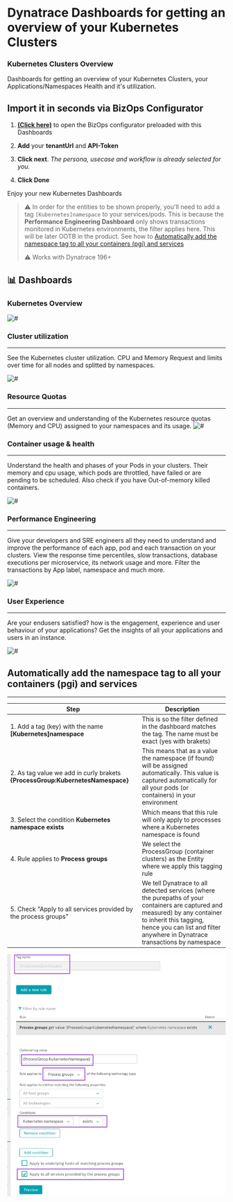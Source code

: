 # Dynatrace Dashboards for getting an overview of your Kubernetes Clusters


### Kubernetes Clusters Overview
Dashboards for getting an overview of your Kubernetes Clusters, your Applications/Namespaces Health and it's utilization.

## Import it in seconds via BizOps Configurator

1. **[(Click here)](https://dynatrace.github.io/BizOpsConfigurator/#deploy/persona/Ops/Platform%20Overview/K8s%20Overview)** to open the BizOps configurator preloaded with this Dashboards

2. **Add** your **tenantUrl** and **API-Token**

3. **Click next**. *The persona, usecase and workflow is already selected for you.* 

4. **Click Done**


Enjoy your new Kubernetes Dashboards 


> ⚠️ In order for the entities to be shown properly, you'll need to add a tag `[Kubernetes]namespace` to your services/pods. This is because the **Performance Engineering Dashboard** only shows transactions monitored in Kubernetes environments, the filter applies here. This will be later OOTB in the product.  See how to [Automatically add the namespace tag to all your containers (pgi) and services](#automatically-add-the-namespace-tag-to-all-your-containers-pgi-and-services)
> 
> ⚠️ Works with Dynatrace 196+

## 📊 Dashboards 

### Kubernetes Overview
![#](img/overview.png)


### Cluster utilization
_____________________
See the Kubernetes cluster utilization. CPU and Memory Request and limits over time for all nodes and splitted by namespaces.

![#](img/cluster-utilization.png)


### Resource Quotas
_____________________
Get an overview and understanding of the Kubernetes resource quotas (Memory and CPU) assigned to your namespaces and its usage. 
![#](img/quotas.png)

### Container usage & health
_____________________
Understand the health and phases of your Pods in your clusters. Their memory and cpu usage, which pods are throttled, have failed or are pending to be scheduled. Also check if you have Out-of-memory killed containers.

![#](img/containers.png)


### Performance Engineering
_____________________
Give your developers and SRE engineers all they need to understand and improve the performance of each app, pod and each transaction on your clusters. View the response time percentiles, slow transactions, database executions per microservice, its network usage and more. Filter the transactions by App label, namespace and much more.  

![#](img/performanceeng.png)

### User Experience
_____________________
Are your endusers satisfied? how is the engagement, experience and user behaviour of your applications? Get the insights of all your applications and users in an instance.

![#](img/userexperience.png)



## Automatically add the namespace tag to all your containers (pgi) and services 
_____________________


| Step  | Description  |
| ------------- | ------------- |
| 1. Add a tag (key) with the name **[Kubernetes]namespace**  | This is so the filter defined in the dashboard matches the tag. The name must be exact (yes with brakets)  |
| 2. As tag value we add in curly brakets **{ProcessGroup:KubernetesNamespace}** | This means that as a value the namespace (if found) will be assigned automatically. This value is captured automatically for all your pods (or containers) in your environment |
| 3. Select the condition **Kubernetes namespace** **exists** | Which means that this rule will only apply to processes where a Kubernetes namespace is found  |
| 4. Rule applies to **Process groups** | We select the ProcessGroup (container clusters) as the Entity where we apply this tagging rule |
| 5. Check "Apply to all services provided by the process groups" | We tell Dynatrace to all detected services (where the purepaths of your containers are captured and measured) by any container to inherit this tagging, hence you can list and filter anywhere in Dynatrace transactions by namespace |


![#](img/k8namespace-tag-on-svcs.jpg)